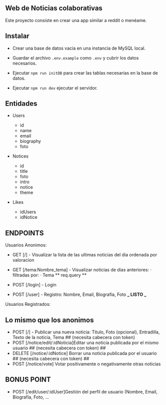 ## Web de Noticias colaborativas

Este proyecto consiste en crear una app similar a reddit o menéame.

## Instalar

-   Crear una base de datos vacía en una instancia de MySQL local.

-   Guardar el archivo `.env.example` como `.env` y cubrir los datos necesarios.

-   Ejecutar `npm run initDB` para crear las tablas necesarias en la base de datos.

-   Ejecutar `npm run dev` ejecutar el servidor.

## Entidades

-   Users

    -   id
    -   name
    -   email
    -   biography
    -   foto

-   Notices

    -   id
    -   title
    -   foto
    -   intro
    -   notice
    -   theme

-   Likes
    -   idUsers
    -   idNotice

## ENDPOINTS

Usuarios Anonimos:

-   GET [/] - Visualizar la lista de las ultimas noticias del dia ordenada por valoracion
-   GET [/tema:Nombre_tema] - Visualizar noticias de dias anteriores:
    · filtradas por:
    · Tema ** req.query **

-   POST [/login] - Login
-   POST [/user] - Registro: Nombre, Email, Biografia, Foto **_ LISTO _**

Usuarios Registrados:

## Lo mismo que los anonimos

-   POST [/] - Publicar una nueva noticia: Titulo, Foto (opcional), Entradilla, Texto de la noticia, Tema ## (necesita cabecera con token)
-   POST [/notice/edit/:idNoticia]Editar una noticia publicada por el mismo usuario ## (necesita cabecera con token) ##
-   DELETE [/notice/:idNotice] Borrar una noticia publicada por el usuario ## (necesita cabecera con token) ##
-   POST [/notice/vote] Votar positivamente o negativamente otras noticias

## BONUS POINT

-   POST [/edit/user/:idUser]Gestión del perfil de usuario (Nombre, Email, Biografía, Foto, …
